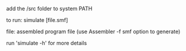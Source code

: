 add the /src folder to system PATH

to run: simulate [file.smf]

file: assembled program file (use Assembler -f smf option to generate)

run 'simulate -h' for more details
